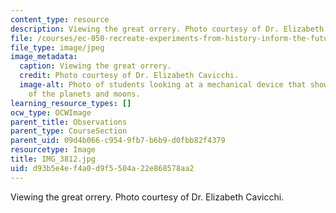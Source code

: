 ```yaml
---
content_type: resource
description: Viewing the great orrery. Photo courtesy of Dr. Elizabeth Cavicchi.
file: /courses/ec-050-recreate-experiments-from-history-inform-the-future-from-the-past-galileo-january-iap-2010/d93b5e4ef4a0d9f5504a22e868578aa2_IMG_3812.jpg
file_type: image/jpeg
image_metadata:
  caption: Viewing the great orrery.
  credit: Photo courtesy of Dr. Elizabeth Cavicchi.
  image-alt: Photo of students looking at a mechanical device that shows the movements
    of the planets and moons.
learning_resource_types: []
ocw_type: OCWImage
parent_title: Observations
parent_type: CourseSection
parent_uid: 09d4b066-c954-9fb7-b6b9-d0fbb82f4379
resourcetype: Image
title: IMG_3812.jpg
uid: d93b5e4e-f4a0-d9f5-504a-22e868578aa2
---
```

Viewing the great orrery. Photo courtesy of Dr. Elizabeth Cavicchi.

